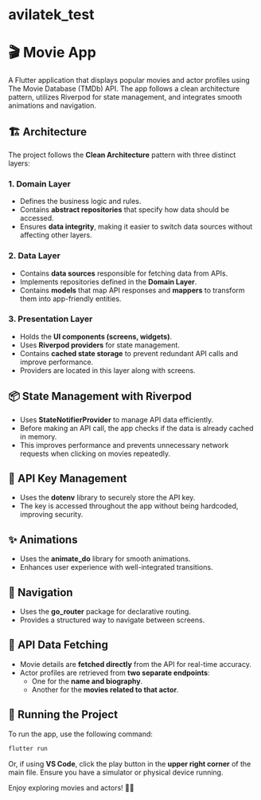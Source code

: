 # avilatek_test

# 🎬 Movie App

A Flutter application that displays popular movies and actor profiles using The Movie Database (TMDb) API. The app follows a clean architecture pattern, utilizes Riverpod for state management, and integrates smooth animations and navigation.

## 🏗️ Architecture
The project follows the **Clean Architecture** pattern with three distinct layers:

### 1. **Domain Layer**
- Defines the business logic and rules.
- Contains **abstract repositories** that specify how data should be accessed.
- Ensures **data integrity**, making it easier to switch data sources without affecting other layers.

### 2. **Data Layer**
- Contains **data sources** responsible for fetching data from APIs.
- Implements repositories defined in the **Domain Layer**.
- Contains **models** that map API responses and **mappers** to transform them into app-friendly entities.

### 3. **Presentation Layer**
- Holds the **UI components (screens, widgets)**.
- Uses **Riverpod providers** for state management.
- Contains **cached state storage** to prevent redundant API calls and improve performance.
- Providers are located in this layer along with screens.

## 📦 State Management with Riverpod
- Uses **StateNotifierProvider** to manage API data efficiently.
- Before making an API call, the app checks if the data is already cached in memory.
- This improves performance and prevents unnecessary network requests when clicking on movies repeatedly.

## 🔑 API Key Management
- Uses the **dotenv** library to securely store the API key.
- The key is accessed throughout the app without being hardcoded, improving security.

## ✨ Animations
- Uses the **animate_do** library for smooth animations.
- Enhances user experience with well-integrated transitions.

## 🚏 Navigation
- Uses the **go_router** package for declarative routing.
- Provides a structured way to navigate between screens.

## 🔄 API Data Fetching
- Movie details are **fetched directly** from the API for real-time accuracy.
- Actor profiles are retrieved from **two separate endpoints**:
  - One for the **name and biography**.
  - Another for the **movies related to that actor**.

## 🚀 Running the Project
To run the app, use the following command:
```sh
flutter run
```
Or, if using **VS Code**, click the play button in the **upper right corner** of the main file. Ensure you have a simulator or physical device running.

Enjoy exploring movies and actors! 🎥🍿


